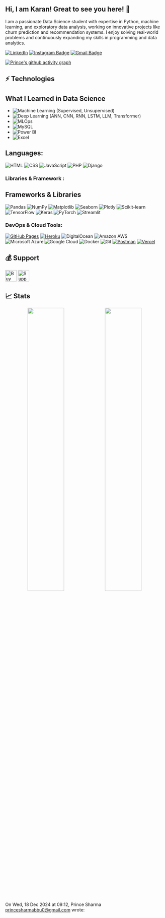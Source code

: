 ## Hi, I am Karan! Great to see you here! 👋

I am a passionate Data Science student with expertise in Python, machine learning, and exploratory data analysis, working on innovative projects like churn prediction and recommendation systems. I enjoy solving real-world problems and continuously expanding my skills in programming and data analytics.


[![LinkedIn](https://img.shields.io/badge/LinkedIn-Connect-blue?style=for-the-badge&logo=linkedin)](https://www.linkedin.com/in/karan-sharma-4723642ab/)
[![Instagram Badge](https://img.shields.io/badge/-bunk4code-purple?style=flat-square&logo=instagram&logoColor=white&link=https://www.instagram.com/bunk4code)](https://www.instagram.com/bunk4code)
[![Gmail Badge](https://img.shields.io/badge/-bunk4code@gmail.com-c14438?style=flat-square&logo=Gmail&logoColor=white&link=mailto:bunk4code@gmail.com)](mailto:bunk4cod@gmail.com)


[![Prince's github activity graph](https://github-readme-activity-graph.vercel.app/graph?username=Prince-919&bg_color=0f2d3d&color=1ba5f5&line=1ba5f5&point=1ba5f5&area=true&hide_border=true)](https://github.com/Prince-919)

## ⚡ Technologies

## What I Learned in Data Science

- ![Machine Learning](https://img.shields.io/badge/-Machine%20Learning-10217D?style=flat-square&logo=scikit-learn&logoColor=white) (Supervised, Unsupervised)
- ![Deep Learning](https://img.shields.io/badge/-Deep%20Learning-0769AD?style=flat-square&logo=tensorflow&logoColor=white) (ANN, CNN, RNN, LSTM, LLM, Transformer)
- ![MLOps](https://img.shields.io/badge/-MLOps-FF6F00?style=flat-square&logo=mlflow&logoColor=white)
- ![MySQL](https://img.shields.io/badge/-MySQL-4479A1?style=flat-square&logo=mysql&logoColor=white)
- ![Power BI](https://img.shields.io/badge/-Power%20BI-F2C811?style=flat-square&logo=power-bi&logoColor=black)
- ![Excel](https://img.shields.io/badge/-Excel-217346?style=flat-square&logo=microsoft-excel&logoColor=white)

## Languages:

![HTML](https://img.shields.io/badge/-HTML-E34F26?style=flat-square&logo=html5&logoColor=white)
![CSS](https://img.shields.io/badge/-CSS-1572B6?style=flat-square&logo=css3)
![JavaScript](https://img.shields.io/badge/-JavaScript-F7DF1E?style=flat-square&logo=javascript&logoColor=black)
![PHP](https://img.shields.io/badge/-PHP-777BB4?style=flat-square&logo=php&logoColor=white)
![Django](https://img.shields.io/badge/-Django-092E20?style=flat-square&logo=django&logoColor=white)

### Libraries & Framework :

## Frameworks & Libraries

![Pandas](https://img.shields.io/badge/-Pandas-150458?style=flat-square&logo=pandas&logoColor=white)
![NumPy](https://img.shields.io/badge/-NumPy-013243?style=flat-square&logo=numpy&logoColor=white)
![Matplotlib](https://img.shields.io/badge/-Matplotlib-11557C?style=flat-square&logo=plotly&logoColor=white)
![Seaborn](https://img.shields.io/badge/-Seaborn-3776AB?style=flat-square&logoColor=white)
![Plotly](https://img.shields.io/badge/-Plotly-3F4F75?style=flat-square&logo=plotly&logoColor=white)
![Scikit-learn](https://img.shields.io/badge/-Scikit%20Learn-F7931E?style=flat-square&logo=scikit-learn&logoColor=white)
![TensorFlow](https://img.shields.io/badge/-TensorFlow-FF6F00?style=flat-square&logo=tensorflow&logoColor=white)
![Keras](https://img.shields.io/badge/-Keras-D00000?style=flat-square&logo=keras&logoColor=white)
![PyTorch](https://img.shields.io/badge/-PyTorch-EE4C2C?style=flat-square&logo=pytorch&logoColor=white)
![Streamlit](https://img.shields.io/badge/-Streamlit-FF4B4B?style=flat-square&logo=streamlit&logoColor=white)

### DevOps & Cloud Tools:

<a href="#"><img alt="GitHub Pages" src="https://img.shields.io/badge/GitHub%20Pages-%23327FC7.svg?logo=github&logoColor=white"></a>
<a href="#"><img alt="Heroku" src="https://img.shields.io/badge/Heroku%20-%23430098.svg?logo=heroku&logoColor=white"></a>
![DigitalOcean](https://img.shields.io/badge/-Digital%20Ocean-darkblue?style=flat-square&logo=digitalocean)
![Amazon AWS](https://img.shields.io/badge/Amazon%20AWS-232F3E?style=flat-square&logo=amazon-aws)
![Microsoft Azure](https://img.shields.io/badge/Microsoft%20Azure-232F7E?style=flat-square&logo=microsoft-azure)
![Google Cloud](https://img.shields.io/badge/Google%20Cloud-black?style=flat-square&logo=google-cloud)
![Docker](https://img.shields.io/badge/-Docker-black?style=flat-square&logo=docker)
![Git](https://img.shields.io/badge/-Git-black?style=flat-square&logo=git)
<a href="#"><img alt="Postman" src="https://img.shields.io/badge/Postman-FF6C37?logo=postman&logoColor=white"></a>
<a href="#"><img alt="Vercel" src="https://img.shields.io/badge/Vercel%20-%23000000.svg?logo=vercel&logoColor=white"></a>

## 💰 Support

<p>
<a href='https://ko-fi.com/O4O659E32' target='_blank'><img height='36' style='border:0px;height:36px;' src='https://cdn.ko-fi.com/cdn/kofi4.png?v=2' border='0' alt='Buy Me a Coffee at ko-fi.com' /></a>
<a href='https://www.buymeacoffee.com/kaiwalya' target='_blank'><img height='36' style='border:0px;height:36px;' src='https://cdn.buymeacoffee.com/buttons/v2/default-yellow.png' border='0' alt='Support Prince on buymecoffee' /></a>
</p>

## 📈 Stats

<p align="center">

  <img width="48%" src="https://github-readme-stats.vercel.app/api?username=Prince-919&show_icons=true&theme=tokyonight" />
  <img width="48%" src="https://github-readme-streak-stats.herokuapp.com/?user=Prince-919&theme=tokyonight" />
</p>


On Wed, 18 Dec 2024 at 09:12, Prince Sharma <princesharmabbu0@gmail.com> wrote:
